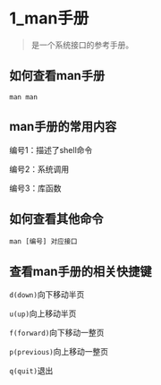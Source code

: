 # 1_man手册

> 是一个系统接口的参考手册。



## 如何查看man手册
`man man`



## man手册的常用内容



编号1：描述了shell命令

编号2：系统调用

编号3：库函数

## 如何查看其他命令
`man [编号] 对应接口`



## 查看man手册的相关快捷键
`d(down)`向下移动半页

`u(up)`向上移动半页

`f(forward)`向下移动一整页

`p(previous)`向上移动一整页

`q(quit)`退出


